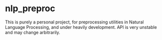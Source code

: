 # nlp_preproc

This is purely a personal project, for preprocessing utilities in Natural Language Processing, and under heavily development.
API is very unstable and may change arbitrarily.